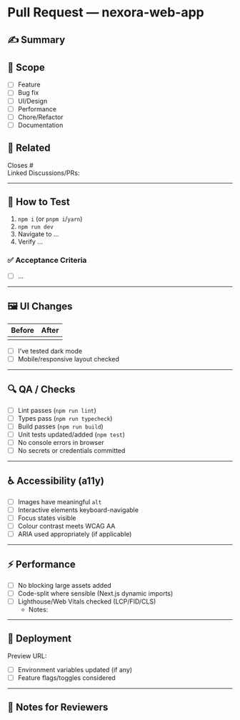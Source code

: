# Pull Request — nexora-web-app

## ✍️ Summary
<!-- Short, imperative summary (Conventional Commit in title, e.g. feat: add dark mode toggle) -->
<!-- What does this PR change and why? -->

## 🎯 Scope
- [ ] Feature
- [ ] Bug fix
- [ ] UI/Design
- [ ] Performance
- [ ] Chore/Refactor
- [ ] Documentation

## 🔗 Related
Closes #<issue>  
Linked Discussions/PRs: <!-- e.g., https://github.com/nexoradevlabs/nexora-discussions/discussions/... -->

---

## 🧪 How to Test
<!-- Steps for reviewers to verify locally -->
1. `npm i` (or `pnpm i`/`yarn`)
2. `npm run dev`
3. Navigate to …
4. Verify …

### ✅ Acceptance Criteria
<!-- List the behaviours that must be true to accept this PR -->
- [ ] …

---

## 🖼️ UI Changes
<!-- If there are UI tweaks, include screenshots/gifs -->
Before | After
:--:|:--:
<!-- drag images here --> | <!-- drag images here -->

- [ ] I’ve tested dark mode
- [ ] Mobile/responsive layout checked

---

## 🔍 QA / Checks
- [ ] Lint passes (`npm run lint`)
- [ ] Types pass (`npm run typecheck`)
- [ ] Build passes (`npm run build`)
- [ ] Unit tests updated/added (`npm test`)
- [ ] No console errors in browser
- [ ] No secrets or credentials committed

---

## ♿ Accessibility (a11y)
- [ ] Images have meaningful `alt`
- [ ] Interactive elements keyboard-navigable
- [ ] Focus states visible
- [ ] Colour contrast meets WCAG AA
- [ ] ARIA used appropriately (if applicable)

---

## ⚡ Performance
- [ ] No blocking large assets added
- [ ] Code-split where sensible (Next.js dynamic imports)
- [ ] Lighthouse/Web Vitals checked (LCP/FID/CLS)
  - Notes: <!-- e.g., LCP 1.9s on desktop, 2.4s on 4G mobile -->

---

## 🚀 Deployment
Preview URL: <!-- Vercel preview link will appear on the PR; paste if you have a direct link -->
- [ ] Environment variables updated (if any)
- [ ] Feature flags/toggles considered

---

## 📓 Notes for Reviewers
<!-- Anything tricky? Trade-offs, alternatives considered, follow-ups planned. -->

